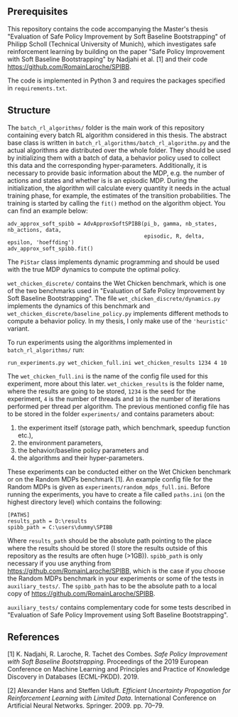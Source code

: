 ## Prerequisites

This repository contains the code accompanying the Master's thesis "Evaluation of Safe Policy 
Improvement by Soft Baseline Bootstrapping" of Philipp Scholl (Technical University of Munich), which 
investigates safe reinforcement learning
by building on the paper "Safe Policy Improvement with Soft Baseline Bootstrapping" by Nadjahi 
et al. [1] and their code https://github.com/RomainLaroche/SPIBB.

The code is implemented in Python 3 and requires the packages specified in ``requirements.txt``.

## Structure

The `batch_rl_algorithms/` folder is the main work of this repository containing every batch RL algorithm
considered in this thesis. The abstract base class is written in `batch_rl_algorithms/batch_rl_algorithm.py` 
and the actual algorithms are distributed over the whole folder. They should be used by initializing them
with a batch of data, a behavior policy used to collect this data and the corresponding hyper-parameters.
Additionally, it is necessary to provide basic information about the MDP, e.g. the number of actions and states and
whether is is an episodic MDP. During the initialization, the algorithm will calculate every quantity it needs
in the actual training phase, for example, the estimates of the transition probabilities. The training is started
by calling the `fit()` method on the algorithm object. You can find an example below:

````
adv_approx_soft_spibb = AdvApproxSoftSPIBB(pi_b, gamma, nb_states, nb_actions, data, 
                                           episodic, R, delta, epsilon, 'hoeffding')
adv_approx_soft_spibb.fit()
````
The `PiStar` class implements dynamic programming and should be used with the true MDP dynamics to compute the optimal
policy.

`wet_chicken_discrete/` contains the Wet Chicken benchmark, which is one of the two benchmarks used in 
"Evaluation of Safe Policy Improvement by Soft Baseline Bootstrapping". The file `wet_chicken_discrete/dynamics.py`
implements the dynamics of this benchmark and `wet_chicken_discrete/baseline_policy.py` implements different methods
to compute a behavior policy. In my thesis, I only make use of the `'heuristic'` variant. 

To run experiments using the algorithms implemented in `batch_rl_algorithms/` run:

``run_experiments.py wet_chicken_full.ini wet_chicken_results 1234 4 10``

The `wet_chicken_full.ini` is the name of the config file used for this experiment, more about this later. 
`wet_chicken_results` is the folder name, where the results are going to be stored, `1234` is the seed for the 
experiment, `4` is the number of threads and `10` is the number of iterations performed per thread per algorithm.
The previous mentioned config file has to be stored in the folder `experiments/` and contains parameters about:

1. the experiment itself (storage path, which benchmark, speedup function etc.),
2. the environment parameters,
3. the behavior/baseline policy parameters and
4. the algorithms and their hyper-parameters.

These experiments can be conducted either on the Wet Chicken benchmark or on the Random MDPs benchmark [1]. An example
config file for the Random MDPs is given as `experiments/random_mdps_full.ini`. Before running the experiments, you
have to create a file called `paths.ini` (on the highest directory level) which contains the following:
````
[PATHS]
results_path = D:\results
spibb_path = C:\users\dummy\SPIBB
````
Where `results_path` should be the absolute path pointing to the place where the results should be stored (I store
the results outside of this repository as the results are often huge (>1GB)). `spibb_path` is only necessary if you use
anything from https://github.com/RomainLaroche/SPIBB, which is the case if you choose the Random MDPs benchmark in your
experiments or some of the tests in `auxiliary_tests/`. The `spibb_path` has to be the absolute path to a local copy
of https://github.com/RomainLaroche/SPIBB.

`auxiliary_tests/` contains complementary code for some tests described in "Evaluation of Safe Policy Improvement using 
Soft Baseline Bootstrapping".


## References

[1] K. Nadjahi, R. Laroche, R. Tachet des Combes. *Safe
			Policy Improvement with Soft Baseline Bootstrapping*. Proceedings of the 2019
		European Conference on Machine Learning and Principles and Practice of Knowledge
		Discovery in Databases (ECML-PKDD). 2019.
		
[2] Alexander Hans and Steffen Udluft. *Efficient
			Uncertainty Propagation for Reinforcement Learning with Limited Data*.
		International Conference on Artificial Neural Networks. Springer. 2009. pp.
		70–79.